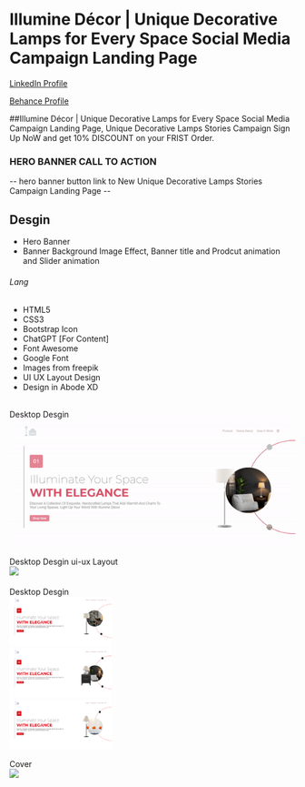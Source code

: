 # Illumine Décor | Unique Decorative Lamps for Every Space Social Media Campaign Landing Page
<a href="https://www.linkedin.com/in/dharmendraverma95/" target="_blank">LinkedIn Profile </a>

<a href="https://www.behance.net/dhirukumar" target="_blank">Behance Profile </a>

##Illumine Décor | Unique Decorative Lamps for Every Space Social Media Campaign Landing Page, Unique Decorative Lamps Stories Campaign Sign Up NoW and get 10% DISCOUNT on your FRIST Order.

### HERO BANNER CALL TO ACTION
-- hero banner button link to New Unique Decorative Lamps Stories Campaign Landing Page --

## Desgin 
<ul>
  <li>Hero Banner</li>
  <li>Banner Background Image Effect, Banner title and Prodcut animation and Slider animation </li>
</ul>

###### Lang
<ul>
  <li>HTML5</li>
  <li>CSS3</li>
  <li>Bootstrap Icon</li>
  <li>ChatGPT [For Content]</li>
  <li>Font Awesome</li>
  <li>Google Font</li>
  <li>Images from freepik</li>
  <li>UI UX Layout Design</li>
  <li>Design in Abode XD</li>
</ul>


<br>
<span>Desktop Desgin</span><br/>
<a href="" target="_blank" >
<img src="./img/landing-page.gif" width="575px"/>
</a>

 <br />
<span>Desktop Desgin ui-ux Layout</span><br/>
<a href="" target="_blank" >
<img src="./img/.." width="475px"/>
</a>
<br />

 <br />
<span>Desktop Desgin</span><br/>
<a href="" target="_blank" >
<img src="./img/landing-page-ss1.png" width="180px"/>
<br />
<img src="./img/landing-page-ss2.png" width="180px"/>
<br />
<img src="./img/landing-page-ss3.png" width="180px"/>
</a>

<span>Cover</span><br/>
<a href="" target="_blank" >
<img src="./img/.." width="575px"/>
</a>




